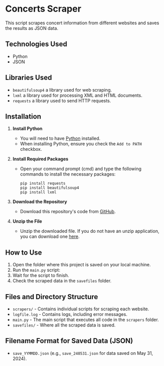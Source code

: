 # Concerts Scraper

This script scrapes concert information from different websites and saves the results as JSON data.

## Technologies Used
- Python
- JSON

## Libraries Used
- `beautifulsoup4`  a library used for web scraping. 
- `lxml` a library used for processing XML and HTML documents.
- `requests` a library used to send HTTP requests.

## Installation

1. **Install Python**
   - You will need to have [Python](https://www.python.org/downloads/) installed.
   - When installing Python, ensure you check the `Add to PATH` checkbox.

2. **Install Required Packages**
   - Open your command prompt (cmd) and type the following commands to install the necessary packages:
     ```
     pip install requests
     pip install beautifulsoup4
     pip install lxml
     ```

3. **Download the Repository**
   - Download this repository's code from [GitHub](https://github.com/arnaldo31/concerts-scraper/archive/refs/heads/main.zip).

4. **Unzip the File**
   - Unzip the downloaded file. If you do not have an unzip application, you can download one [here](https://www.7-zip.org/a/7z2406-x64.exe).

## How to Use

1. Open the folder where this project is saved on your local machine.
2. Run the `main.py` script:
3. Wait for the script to finish.
4. Check the scraped data in the `savefiles` folder.

## Files and Directory Structure

- `scrapers/` - Contains individual scripts for scraping each website.
- `logfile.log` - Contains logs, including error messages.
- `main.py` - The main script that executes all code in the `scrapers` folder.
- `savefiles/` - Where all the scraped data is saved.

## Filename Format for Saved Data (JSON)
- `save_YYMMDD.json` (e.g., `save_240531.json` for data saved on May 31, 2024).
